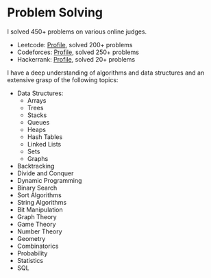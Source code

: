 # Problem Solving

I solved 450+ problems on various online judges.

- Leetcode: [Profile](https://leetcode.com/msskzx/), solved 200+ problems
- Codeforces: [Profile](https://codeforces.com/profile/mssk), solved 250+ problems
- Hackerrank: [Profile](https://www.hackerrank.com/msskzx), solved 20+ problems

 I have a deep understanding of algorithms and data structures and an extensive grasp of the following topics:

- Data Structures:
  - Arrays
  - Trees
  - Stacks
  - Queues
  - Heaps
  - Hash Tables
  - Linked Lists
  - Sets
  - Graphs
- Backtracking
- Divide and Conquer
- Dynamic Programming
- Binary Search
- Sort Algorithms
- String Algorithms
- Bit Manipulation
- Graph Theory
- Game Theory
- Number Theory
- Geometry
- Combinatorics
- Probability
- Statistics
- SQL
